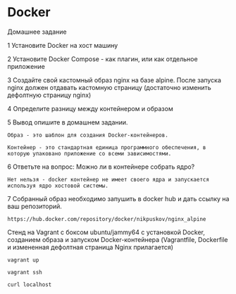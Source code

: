 # Docker

Домашнее задание

1 Установите Docker на хост машину

2 Установите Docker Compose - как плагин, или как отдельное приложение

3 Создайте свой кастомный образ nginx на базе alpine. После запуска nginx должен отдавать кастомную страницу (достаточно изменить дефолтную страницу nginx)

4 Определите разницу между контейнером и образом

5 Вывод опишите в домашнем задании.
	
   `Образ - это шаблон для создания Docker-контейнеров.`
	
   `Контейнер - это стандартная единица программного обеспечения, в которую упаковано приложение со всеми зависимостями.`

6 Ответьте на вопрос: Можно ли в контейнере собрать ядро?
	
   `Нет нельзя - docker контейнер не имеет своего ядра и запускается используя ядро хостовой системы.`

7 Собранный образ необходимо запушить в docker hub и дать ссылку на ваш репозиторий.
	
   `https://hub.docker.com/repository/docker/nikpuskov/nginx_alpine`

Стенд на Vagrant с боксом ubuntu/jammy64 с установкой Docker, созданием образа и запуском Docker-контейнера (Vagrantfile, Dockerfile и измененная дефолтная страница Nginx прилагается)

`vagrant up`

`vagrant ssh`

`curl localhost`
